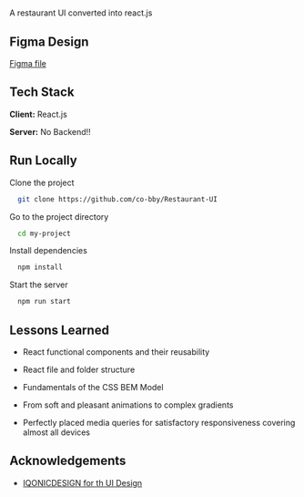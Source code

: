 
# 

A restaurant UI converted into react.js


## Figma Design

[Figma file](https://www.figma.com/file/yvClSI9AZBRX8UaaGEByF3/Modern-UI%2FUX%3A-Gericht?node-id=53%3A2)


## Tech Stack

**Client:** React.js

**Server:** No Backend!!


## Run Locally

Clone the project

```bash
  git clone https://github.com/co-bby/Restaurant-UI
```

Go to the project directory

```bash
  cd my-project
```

Install dependencies

```bash
  npm install
```

Start the server

```bash
  npm run start
```


## Lessons Learned

- React functional components and their reusability
- React file and folder structure

- Fundamentals of the CSS BEM Model
- From soft and pleasant animations to complex gradients
- Perfectly placed media queries for satisfactory responsiveness covering almost all devices


## Acknowledgements

 - [ IQONICDESIGN for th UI Design](https://ui8.net/iqonicdesign/products/gericht-restaurant-website-ui-in-figma)
 

